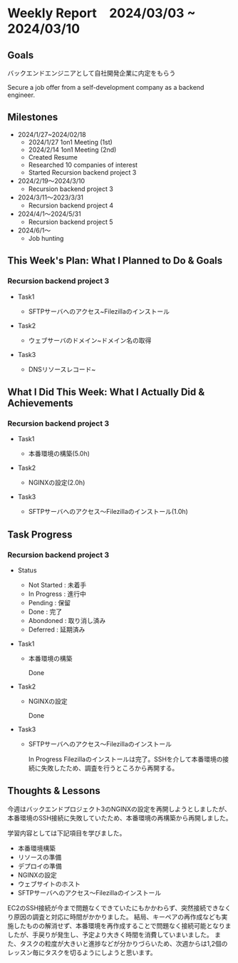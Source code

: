 # Weekly Report　2024/03/03 ~ 2024/03/10

## Goals
バックエンドエンジニアとして自社開発企業に内定をもらう

Secure a job offer from a self-development company as a backend engineer.

## Milestones
- 2024/1/27~2024/02/18
    - 2024/1/27 1on1 Meeting (1st)
    - 2024/2/14 1on1 Meeting (2nd)
    - Created Resume
    - Researched 10 companies of interest
    - Started Recursion backend project 3
- 2024/2/19〜2024/3/10
    - Recursion backend project 3
- 2024/3/11〜2023/3/31
    - Recursion backend project 4
- 2024/4/1〜2024/5/31
    - Recursion backend project 5
- 2024/6/1〜
    - Job hunting

## This Week's Plan: What I Planned to Do & Goals
### Recursion backend project 3
- Task1
    -  SFTPサーバへのアクセス~Filezillaのインストール

- Task2
    -  ウェブサーバのドメイン~ドメイン名の取得

- Task3
    -  DNSリソースレコード~

## What I Did This Week: What I Actually Did & Achievements
### Recursion backend project 3
- Task1
    -  本番環境の構築(5.0h)

- Task2
    -  NGINXの設定(2.0h)

- Task3
    -  SFTPサーバへのアクセス〜Filezillaのインストール(1.0h)

## Task Progress
### Recursion backend project 3
- Status
  - Not Started :  未着手
  - In Progress : 進行中
  - Pending : 保留
  - Done : 完了
  - Abondoned : 取り消し済み
  - Deferred : 延期済み

- Task1
    - 本番環境の構築

      Done
      
- Task2
    - NGINXの設定

      Done

- Task3
    - SFTPサーバへのアクセス〜Filezillaのインストール

      In Progress
      Filezillaのインストールは完了。SSHを介して本番環境の接続に失敗したため、調査を行うところから再開する。


## Thoughts & Lessons

今週はバックエンドプロジェクト3のNGINXの設定を再開しようとしましたが、本番環境のSSH接続に失敗していたため、本番環境の再構築から再開しました。

学習内容としては下記項目を学びました。

- 本番環境構築
- リソースの準備
- デプロイの準備
- NGINXの設定
- ウェブサイトのホスト
- SFTPサーバへのアクセス〜Filezillaのインストール

EC2のSSH接続が今まで問題なくできていたにもかかわらず、突然接続できなくり原因の調査と対応に時間がかかりました。
結局、キーペアの再作成なども実施したものの解消せず、本番環境を再作成することで問題なく接続可能となりましたが、手戻りが発生し、予定より大きく時間を消費していまいました。
また、タスクの粒度が大きいと進捗などが分かりづらいため、次週からは1,2個のレッスン毎にタスクを切るようにしようと思います。
